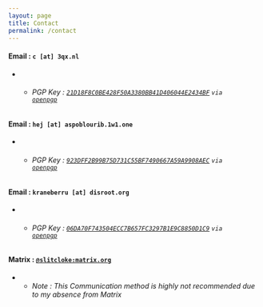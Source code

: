 ```yaml
---
layout: page
title: Contact
permalink: /contact
---
```



#### <b>Email</b> : `c [at] 3qx.nl`
-   - ###### PGP Key : <code><a href="/assets/c.txt">21D18F8C0BE428F50A3380BB41D406044E2434BF</a></code> <code>via <a href="https://keys.openpgp.org/vks/v1/by-fingerprint/21D18F8C0BE428F50A3380BB41D406044E2434BF">openpgp</a></code>

#### <b>Email</b> : `hej [at] aspoblourib.1w1.one`
-   - ###### PGP Key : <code><a href="/assets/hej.txt">923DFF2B99B75D731C55BF7490667A59A9908AEC</a></code> <code>via <a href="https://keys.openpgp.org/vks/v1/by-fingerprint/923DFF2B99B75D731C55BF7490667A59A9908AEC">openpgp</a></code>

#### <b>Email</b> : `kraneberru [at] disroot.org`
-   - ###### PGP Key : <code><a href="/assets/kraneberru.txt">06DA70F743504ECC7B657FC3297B1E9C8850D1C9</a></code> <code>via <a href="https://keys.openpgp.org/vks/v1/by-fingerprint/06DA70F743504ECC7B657FC3297B1E9C8850D1C9">openpgp</a></code>

#### <b>Matrix</b> : <code><a href="https://matrix.to/#/@slitcloke:matrix.org">@slitcloke:matrix.org</a></code>
-   - *Note : This Communication method is highly not recommended due to my absence from Matrix*